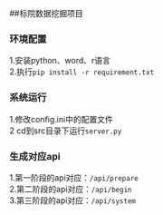 ##标院数据挖掘项目
 
 ### 环境配置
 1.安装python、word、r语言  
 2.执行`pip install -r requirement.txt`  
 ### 系统运行
 1.修改config.ini中的配置文件    
 2 cd到src目录下运行`server.py`  
 ### 生成对应api
 1.第一阶段的api对应：`/api/prepare`  
 2.第二阶段的api对应：`/api/begin`  
 3.第三阶段的api对应：`/api/system`  